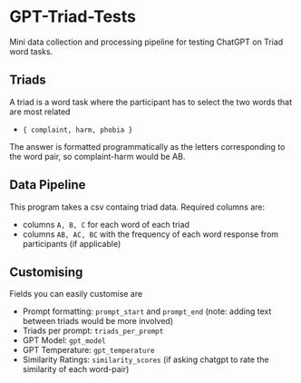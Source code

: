 # GPT-Triad-Tests
Mini data collection and processing pipeline for testing ChatGPT on Triad word tasks.

## Triads
A triad is a word task where the participant has to select the two words that are most related
- `{ complaint, harm, phobia }`

The answer is formatted programmatically as the letters corresponding to the word pair, so complaint-harm would be AB.

## Data Pipeline
This program takes a csv containg triad data.
Required columns are:
- columns `A, B, C` for each word of each triad
- columns `AB, AC, BC` with the frequency of each word response from participants (if applicable)

## Customising
Fields you can easily customise are
- Prompt formatting: `prompt_start` and `prompt_end` (note: adding text between triads would be more involved)
- Triads per prompt: `triads_per_prompt` 
- GPT Model: `gpt_model`
- GPT Temperature: `gpt_temperature`
- Similarity Ratings: `similarity_scores` (if asking chatgpt to rate the similarity of each word-pair)
